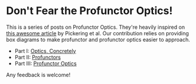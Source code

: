 # Don't Fear the Profunctor Optics!

This is a series of posts on Profunctor Optics. They're heavily inspired on
[this awesome
article](http://www.cs.ox.ac.uk/people/jeremy.gibbons/publications/poptics.pdf)
by Pickering et al. Our contribution relies on providing box diagrams to make
profunctor and profunctor optics easier to approach.

* Part I: [Optics, Concretely](Optics.md)
* Part II: [Profunctors](Profunctors.md)
* Part III: [Profunctor Optics](ProfunctorOptics.md)

Any feedback is welcome!
